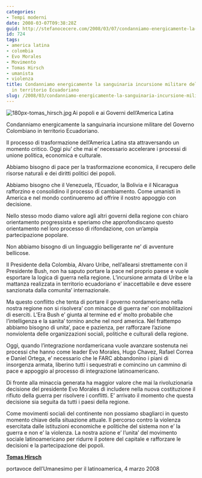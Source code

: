 ```yaml
---
categories:
- Tempi moderni
date: 2008-03-07T09:38:28Z
guid: http://stefanocecere.com/2008/03/07/condanniamo-energicamente-la-sanguinaria-incursione-militare-del-governo-colombiano-in-territorio-ecuadoriano/
id: 724
tags:
- america latina
- colombia
- Evo Morales
- Movimento
- Tomas Hirsch
- umanista
- violenza
title: Condanniamo energicamente la sanguinaria incursione militare del Governo Colombiano
  in territorio Ecuadoriano
slug: /2008/03/condanniamo-energicamente-la-sanguinaria-incursione-militare-del-governo-colombiano-in-territorio-ecuadoriano/
---
```


<img src='http://stefanocecere.com/wp-content/uploads/sites/3/2008/03/180px-tomas_hirsch.jpg' alt='180px-tomas_hirsch.jpg' align="left" />Ai popoli e ai Governi dell’America Latina

Condanniamo energicamente la sanguinaria incursione militare del Governo Colombiano in territorio Ecuadoriano.

Il processo di trasformazione dell’America Latina sta attraversando un momento critico. Oggi piu’ che mai e’ necessario accelerare i processi di unione politica, economica e culturale.

Abbiamo bisogno di pace per la trasformazione economica, il recupero delle risorse naturali e dei diritti politici dei popoli.
  
Abbiamo bisogno che il Venezuela, l’Ecuador, la Bolivia e il Nicaragua rafforzino e consolidino il processo di cambiamento. Come umanisti in America e nel mondo continueremo ad offrire il nostro appoggio con decisione.

Nello stesso modo diamo valore agli altri governi della regione con chiaro orientamento progressista e speriamo che approfondiscano questo orientamento nel loro processo di rifondazione, con un’ampia partecipazione popolare.
  
Non abbiamo bisogno di un linguaggio belligerante ne’ di avventure bellicose.

Il Presidente della Colombia, Alvaro Uribe, nell’allearsi strettamente con il Presidente Bush, non ha saputo portare la pace nel proprio paese e vuole esportare la logica di guerra nella regione. L’incursione armata di Uribe e la mattanza realizzata in territorio ecuadoriano e’ inaccettabile e deve essere sanzionata dalla comunita’ internazionale.

Ma questo conflitto che tenta di portare il governo nordamericano nella nostra regione non si risolvera’ con minacce di guerra ne’ con mobilitazioni di eserciti. L’Era Bush e’ giunta al termine ed e’ molto probabile che l’intelligenza e la sanita’ tornino anche nel nord america. Nel frattempo abbiamo bisogno di unita’, pace e pazienza, per rafforzare l’azione nonviolenta delle organizzazioni sociali, politiche e culturali della regione.

Oggi, quando l’integrazione nordamericana vuole avanzare sostenuta nei processi che hanno come leader Evo Morales, Hugo Chavez, Rafael Correa e Daniel Ortega, e’ necessario che le FARC abbandonino i piani di insorgenza armata, liberino tutti i sequestrati e comincino un cammino di pace e appoggio al processo di integrazione latinoamericano.
  
Di fronte alla minaccia generata ha maggior valore che mai la rivoluzionaria decisione del presidente Evo Morales di includere nella nuova costituzione il rifiuto della guerra per risolvere i conflitti. E’ arrivato il momento che questa decisione sia seguita da tutti i paesi della regione.

Come movimenti sociali del continente non possiamo sbagliarci in questo momento chiave della situazione attuale. Il percorso contro la violenza esercitata dalle istituzioni economiche e politiche del sistema non e’ la guerra e non e’ la violenza. La nostra azione e’ l’unita’ del movimento sociale latinoamericano per ridurre il potere del capitale e rafforzare le decisioni e la partecipazione dei popoli.

**[Tomas Hirsch](http://www.tomashirsch.org)**
  
portavoce dell’Umanesimo per il latinoamerica, 4 marzo 2008